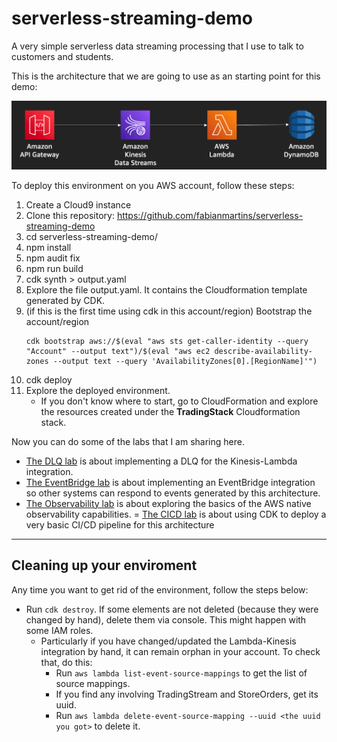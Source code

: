 # serverless-streaming-demo

A very simple serverless data streaming processing that I use to talk to customers and students.

This is the architecture that we are going to use as an starting point for this demo:

![](pics/architecture.png)

To deploy this environment on you AWS account, follow these steps:

1. Create a Cloud9 instance
2. Clone this repository: https://github.com/fabianmartins/serverless-streaming-demo
3. cd serverless-streaming-demo/
4. npm install 
5. npm audit fix
6. npm run build
7. cdk synth > output.yaml
8. Explore the file output.yaml. It contains the Cloudformation template generated by CDK.
8. (if this is the first time using cdk in this account/region) Bootstrap the account/region
    ~~~
    cdk bootstrap aws://$(eval "aws sts get-caller-identity --query "Account" --output text")/$(eval "aws ec2 describe-availability-zones --output text --query 'AvailabilityZones[0].[RegionName]'") 
    ~~~ 
9. cdk deploy
10. Explore the deployed environment.
      - If you don't know where to start, go to CloudFormation and explore the resources created under the **TradingStack** Cloudformation stack.

Now you can do some of the labs that I am sharing here.

- [The DLQ lab](labs/dlq/README.md) is about implementing a DLQ for the Kinesis-Lambda integration.
- [The EventBridge lab](labs/eventbridge/README.md) is about implementing an EventBridge integration so other systems can respond to events generated by this architecture.
- [The Observability lab](labs/observability/README.md) is about exploring the basics of the AWS native observability capabilities.
= [The CICD lab](labs/cicd/README.md) is about using CDK to deploy a very basic CI/CD pipeline for this architecture

***

## Cleaning up your enviroment

Any time you want to get rid of the environment, follow the steps below:

- Run `cdk destroy`. If some elements are not deleted (because they were changed by hand), delete them via console. This might happen with some IAM roles.
    - Particularly if you have changed/updated the Lambda-Kinesis integration by hand, it can remain orphan in your account. To check that, do this:
        - Run `aws lambda list-event-source-mappings` to get the list of source mappings.
        - If you find any involving TradingStream and StoreOrders, get its uuid.
        - Run `aws lambda delete-event-source-mapping --uuid <the uuid you got>` to delete it.
